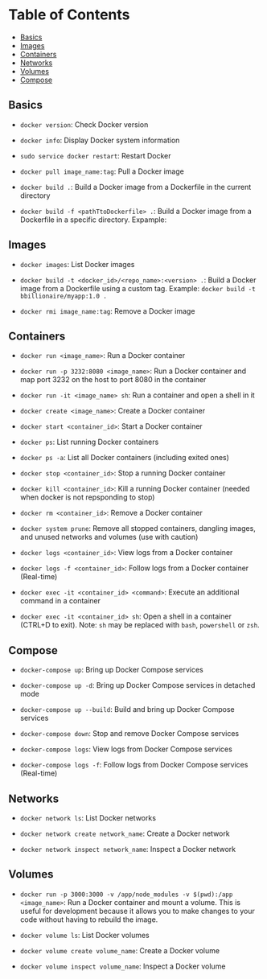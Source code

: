 # Table of Contents
- [Basics](#basics)
- [Images](#images)
- [Containers](#containers)
- [Networks](#networks)
- [Volumes](#volumes)
- [Compose](#compose)

## Basics

- `docker version`: Check Docker version

- `docker info`: Display Docker system information

- `sudo service docker restart`: Restart Docker

- `docker pull image_name:tag`: Pull a Docker image

- `docker build .`: Build a Docker image from a Dockerfile in the current directory

- `docker build -f <pathTtoDockerfile> .`: Build a Docker image from a Dockerfile in a specific directory. 
Expample: ` `


## Images

- `docker images`: List Docker images

- `docker build -t <docker_id>/<repo_name>:<version> .`: Build a Docker image from a Dockerfile using a custom tag. Example: `docker build -t bbillionaire/myapp:1.0 .`

- `docker rmi image_name:tag`: Remove a Docker image

## Containers

- `docker run <image_name>`: Run a Docker container

- `docker run -p 3232:8080 <image_name>`: Run a Docker container and map port 3232 on the host to port 8080 in the container

- `docker run -it <image_name> sh`: Run a container and open a shell in it

- `docker create <image_name>`: Create a Docker container

- `docker start <container_id>`: Start a Docker container

- `docker ps`: List running Docker containers

- `docker ps -a`: List all Docker containers (including exited ones)

- `docker stop <container_id>`: Stop a running Docker container

- `docker kill <container_id>`: Kill a running Docker container (needed  when docker is not repsponding to stop)

- `docker rm <container_id>`: Remove a Docker container

- `docker system prune`: Remove all stopped containers, dangling images, and unused networks and volumes (use with caution)

- `docker logs <container_id>`: View logs from a Docker container

- `docker logs -f <container_id>`: Follow logs from a Docker container (Real-time)

- `docker exec -it <container_id> <command>`: Execute an additional command in a container

- `docker exec -it <container_id> sh`: Open a shell in a container (CTRL+D to exit). Note: `sh` may be replaced with `bash`, `powershell` or `zsh`.


## Compose

- `docker-compose up`: Bring up Docker Compose services

- `docker-compose up -d`: Bring up Docker Compose services in detached mode

- `docker-compose up --build`: Build and bring up Docker Compose services

- `docker-compose down`: Stop and remove Docker Compose services

- `docker-compose logs`: View logs from Docker Compose services

- `docker-compose logs -f`: Follow logs from Docker Compose services (Real-time)

## Networks

- `docker network ls`: List Docker networks

- `docker network create network_name`: Create a Docker network

- `docker network inspect network_name`: Inspect a Docker network

## Volumes

- `docker run -p 3000:3000 -v /app/node_modules -v $(pwd):/app <image_name>`: Run a Docker container and mount a volume. This is useful for development because it allows you to make changes to your code without having to rebuild the image.


- `docker volume ls`: List Docker volumes

- `docker volume create volume_name`: Create a Docker volume

- `docker volume inspect volume_name`: Inspect a Docker volume
